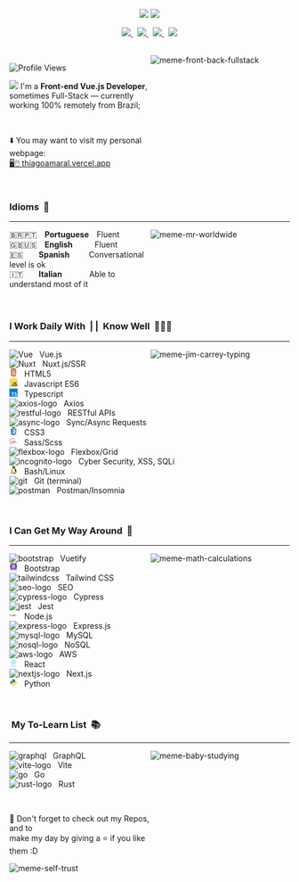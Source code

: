 <p align="center"><picture>
    <source media="(prefers-color-scheme: dark)" srcset="https://readme-typing-svg.herokuapp.com?font=Inter&size=38&duration=3500&pause=1500&color=F7F7F7&center=true&vCenter=true&width=800&lines=Hi+there%2C+I'm+%40it-jhack;I'm+a+Front-end+Vue.js+Developer" />
    <img src="https://readme-typing-svg.herokuapp.com?font=Inter&size=38&duration=3500&pause=1500&color=000000&center=true&vCenter=true&width=800&lines=Hi+there%2C+I'm+%40it-jhack;I'm+a+Front-end+Vue.js+Developer" />
  </picture>

  <picture>
    <source media="(prefers-color-scheme: dark)" srcset="https://readme-typing-svg.herokuapp.com?font=Inter&size=28&duration=3000&pause=2000&color=F7F7F7&center=true&vCenter=true&width=800&lines=I+hope+you+find+what+you're+looking+for+in+here+%F0%9F%99%82;With+some+experience+in+Back-end+and+Cyber+Security+too" />
    <img src="https://readme-typing-svg.herokuapp.com?font=Inter&size=28&duration=3000&pause=2000&color=000000&center=true&vCenter=true&width=800&lines=I+hope+you+find+what+you're+looking+for+in+here+%F0%9F%99%82;With+some+background+in+Back-end+and+Cyber+Security+too" />
  </picture>
</p>

<p align="center"> 
  <a href="https://www.linkedin.com/in/tpamaral/?locale=en_US">
    <img src="https://img.shields.io/badge/linkedin-%230077B5.svg?&style=for-the-badge&logo=linkedin&logoColor=white" />
  </a>&nbsp;
  <a href="https://www.instagram.com/thiago_amaral_0x539">
    <img src="https://img.shields.io/badge/instagram-%23E4405F.svg?&style=for-the-badge&logo=instagram&logoColor=white" />        
  </a>&nbsp;
  <a href="https://wa.me/5514998416457">
    <img src="https://img.shields.io/badge/WhatsApp-25D366?style=for-the-badge&logo=whatsapp&logoColor=white" />
  </a>&nbsp;
  <a href="https://www.reddit.com/user/it_jhack">
    <img src="https://img.shields.io/badge/Reddit-FF4500?style=for-the-badge&logo=reddit&logoColor=white" />
  </a>
</p>

<br>

<img align="right" src="https://user-images.githubusercontent.com/74467166/199714875-b9572d0d-2008-4ce4-9c2f-b0754ad9ece1.png" alt="meme-front-back-fullstack" height="200" width="250" />

![Profile Views](https://komarev.com/ghpvc/?username=it-jhack)

<p>
  <img src="https://media.giphy.com/media/hvRJCLFzcasrR4ia7z/giphy.gif" width="20" />
  I'm a <b>Front-end Vue.js Developer</b>, sometimes Full-Stack — currently working 100% remotely from Brazil;
</p>

<br>

<p>
  ⬇️ You may want to visit my personal webpage:
  <a href="https://thiagoamaral.vercel.app/" target="_blank">
    <br>
    🖥️🖱️ thiagoamaral.vercel.app
  </a>
</p>

<br>

### <b>Idioms</b>&nbsp;&nbsp;💬
<hr>
<img align="right" src="https://user-images.githubusercontent.com/74467166/199714884-023c31b5-46e2-49c1-aa54-f11c28724998.png" alt="meme-mr-worldwide" height="150" width="250" />
<!-- not using table tags because I don't like github's markdown/html table :P -->
🇧🇷🇵🇹&emsp;<b>Portuguese</b>&emsp;Fluent<br>
🇬🇧🇺🇸&emsp;<b>English</b>&emsp;&emsp;&nbsp;&nbsp;&nbsp;Fluent<br>
🇪🇸&emsp;&emsp;<b>Spanish</b>&emsp;&emsp;&ensp;Conversational level is ok<br>
🇮🇹&emsp;&emsp;<b>Italian</b>&emsp;&emsp;&emsp;&ensp;Able to understand most of it<br>

<br>
<br>

###  <b> I Work Daily With&nbsp;&nbsp;|&nbsp;|&nbsp;&nbsp;Know Well</b>&nbsp;&nbsp;👨🏻‍💻
<hr>
<img align="right" src="https://media.tenor.com/pVwOAuOdI4MAAAAC/jim-carrey-bruce-almighty.gif" alt="meme-jim-carrey-typing" height="150" width="250" />
<p>
  <img src="https://cdn.jsdelivr.net/gh/devicons/devicon/icons/vuejs/vuejs-original.svg" alt="Vue" width="15" height="15" />
  &nbsp;&nbsp;Vue.js<br>

  <img src="https://cdn.jsdelivr.net/gh/devicons/devicon/icons/nuxtjs/nuxtjs-original.svg" alt="Nuxt" width="15" height="15"  />
  &nbsp;&nbsp;Nuxt.js/SSR<br>

  <img src="https://raw.githubusercontent.com/devicons/devicon/master/icons/html5/html5-original-wordmark.svg" alt="html5" width="15" height="15"/>
  &nbsp;&nbsp;HTML5<br>

  <img src="https://raw.githubusercontent.com/devicons/devicon/master/icons/javascript/javascript-original.svg" alt="javascript" width="15" height="15"/>
  &nbsp;&nbsp;Javascript ES6<br>

  <img src="https://raw.githubusercontent.com/devicons/devicon/master/icons/typescript/typescript-original.svg" alt="typescript" width="15" height="15"/>
  &nbsp;&nbsp;Typescript<br>

  <img src="https://user-images.githubusercontent.com/74467166/199714985-419a3994-9c80-4475-9d15-edb6a28b39f1.png" alt="axios-logo" width="15" height="15" />
  &nbsp;&nbsp;Axios<br>

  <img src="https://user-images.githubusercontent.com/74467166/199715002-55fd1886-64d5-4f69-affc-dc96b8d6070f.png" alt="restful-logo" width="15" height="15" />
  &nbsp;&nbsp;RESTful APIs<br>

  <img src="https://user-images.githubusercontent.com/74467166/199714979-2f71982c-cb18-46c5-b410-a97a5d4e8b9a.png" alt="async-logo" width="15" height="15" />
  &nbsp;&nbsp;Sync/Async Requests<br>

  <img src="https://raw.githubusercontent.com/devicons/devicon/master/icons/css3/css3-original-wordmark.svg" alt="css3" width="15" height="15"/>
  &nbsp;&nbsp;CSS3<br>

  <img src="https://raw.githubusercontent.com/devicons/devicon/master/icons/sass/sass-original.svg" alt="sass" width="15" height="15"/>
  &nbsp;&nbsp;Sass/Scss<br>

  <img src="https://user-images.githubusercontent.com/74467166/199714992-f1bab8fc-f8b2-467c-9526-e2100246ae3a.png" alt="flexbox-logo" width="15" height="15" />
  &nbsp;&nbsp;Flexbox/Grid<br>

  <img src="https://user-images.githubusercontent.com/74467166/199714993-cf4cba78-fa57-45b2-a8da-c40c99dbce57.png" alt="incognito-logo" width="15" height="15" />
  &nbsp;&nbsp;Cyber Security, XSS, SQLi<br>

  <img src="https://raw.githubusercontent.com/devicons/devicon/master/icons/linux/linux-original.svg" alt="linux" width="15" height="15"/>
  &nbsp;&nbsp;Bash/Linux<br>

  <img src="https://www.vectorlogo.zone/logos/git-scm/git-scm-icon.svg" alt="git" width="15" height="15"/>
  &nbsp;&nbsp;Git (terminal)<br>

  <img src="https://www.vectorlogo.zone/logos/getpostman/getpostman-icon.svg" alt="postman" width="15" height="15"/>
  &nbsp;&nbsp;Postman/Insomnia<br>
</p>
<br>

### <b>I Can Get My Way Around</b>&nbsp;&nbsp;🤔
<hr>
<img align="right" src="https://media.tenor.com/5vo_w_jDfwgAAAAC/calculation-math.gif" alt="meme-math-calculations" height="150" width="250" />
<p>
  <img src="https://cdn.jsdelivr.net/gh/devicons/devicon/icons/vuetify/vuetify-original.svg" alt="bootstrap" width="15" height="15" />
  &nbsp;&nbsp;Vuetify<br>

  <img src="https://raw.githubusercontent.com/devicons/devicon/master/icons/bootstrap/bootstrap-plain-wordmark.svg" alt="bootstrap" width="15" height="15"/>
  &nbsp;&nbsp;Bootstrap<br>

  <img src="https://cdn.jsdelivr.net/gh/devicons/devicon/icons/tailwindcss/tailwindcss-plain.svg" alt="tailwindcss" height="15" width="15"/>
  &nbsp;&nbsp;Tailwind CSS<br>

  <img src="https://user-images.githubusercontent.com/74467166/199715009-1956e3c9-0839-413c-93e3-99d93d12aa50.png" alt="seo-logo" width="15" height="15" />
  &nbsp;&nbsp;SEO<br>

  <img src="https://user-images.githubusercontent.com/74467166/199714987-c1c1208d-e32f-47eb-af34-702ddf35ae5d.png" alt="cypress-logo" width="15" height="15" />
  &nbsp;&nbsp;Cypress<br>

  <img src="https://www.vectorlogo.zone/logos/jestjsio/jestjsio-icon.svg" alt="jest" width="15" height="15"/>
  &nbsp;&nbsp;Jest<br>

  <img src="https://raw.githubusercontent.com/devicons/devicon/master/icons/nodejs/nodejs-original-wordmark.svg" alt="nodejs" width="15" height="15"/>
  &nbsp;&nbsp;Node.js<br>

  <img src="https://user-images.githubusercontent.com/74467166/199714991-1ae62d5b-0fd0-415a-b45d-896e5f753a58.png" alt="express-logo" width="15" height="15" />
  &nbsp;&nbsp;Express.js<br>

  <img src="https://user-images.githubusercontent.com/74467166/199714997-924bbf19-f0b7-4b9e-9294-bb2496cd1bde.png" alt="mysql-logo" width="15" height="15" />
  &nbsp;&nbsp;MySQL<br>

  <img src="https://user-images.githubusercontent.com/74467166/199715002-55fd1886-64d5-4f69-affc-dc96b8d6070f.png" alt="nosql-logo" width="15" height="15" />
  &nbsp;&nbsp;NoSQL<br>

  <img src="https://user-images.githubusercontent.com/74467166/199714982-35750214-1081-4806-8f69-dfecac9d398c.png" alt="aws-logo" width="15" height="15" />
  &nbsp;&nbsp;AWS<br>

  <img src="https://raw.githubusercontent.com/devicons/devicon/master/icons/react/react-original-wordmark.svg" alt="react" width="15" height="15"/>
  &nbsp;&nbsp;React<br>

  <img src="https://user-images.githubusercontent.com/74467166/199715001-2a7c6722-15be-4bca-b16e-a116ba06a5e1.png" alt="nextjs-logo" width="15" height="15" />
  &nbsp;&nbsp;Next.js<br>

  <img src="https://raw.githubusercontent.com/devicons/devicon/master/icons/python/python-original.svg" alt="python" width="15" height="15"/>
  &nbsp;&nbsp;Python<br>
</p>
<br>

### <b>&nbsp;My To-Learn List</b>&nbsp;&nbsp;📚
<hr>
<img align="right" src="https://media.tenor.com/FhFTkkI6t1QAAAAS/learning-reading.gif" alt="meme-baby-studying" height="150" width="250" />
<p>
  <img src="https://www.vectorlogo.zone/logos/graphql/graphql-icon.svg" alt="graphql" width="15" height="15"/>
  &nbsp;&nbsp;GraphQL<br>

  <img src="https://user-images.githubusercontent.com/74467166/199715011-1d9dca3f-5f1c-490e-a1cb-f221681ce89b.png" alt="vite-logo" width="15" height="15" />
  &nbsp;&nbsp;Vite<br>

  <img src="https://cdn.jsdelivr.net/gh/devicons/devicon/icons/go/go-original-wordmark.svg" alt="go" width="15" height="15" />
  &nbsp;&nbsp;Go<br>

  <img src="https://user-images.githubusercontent.com/74467166/199715006-b4acc9a1-33fd-4dac-9d2f-dd3b1f24b815.png" alt="rust-logo" width="15" height="15" />
  &nbsp;&nbsp;Rust<br>
</p>

<br>

<p>
  🔎 Don't forget to check out my Repos, and to <br>make my day by giving a ⭐ if you like them :D
</p>
<img src="https://user-images.githubusercontent.com/74467166/199714892-a3f3c07e-9f4f-4068-9d77-77184ec7b8a2.png" alt="meme-self-trust" height="250" width="300" />
